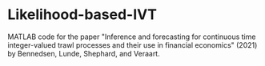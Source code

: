 # Likelihood-based-IVT
MATLAB code for the paper "Inference and forecasting for continuous time integer-valued trawl processes and their use in financial economics" (2021) by Bennedsen, Lunde, Shephard, and Veraart.
